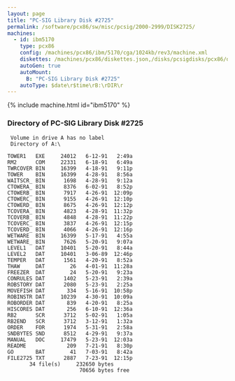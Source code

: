 ```yaml
---
layout: page
title: "PC-SIG Library Disk #2725"
permalink: /software/pcx86/sw/misc/pcsig/2000-2999/DISK2725/
machines:
  - id: ibm5170
    type: pcx86
    config: /machines/pcx86/ibm/5170/cga/1024kb/rev3/machine.xml
    diskettes: /machines/pcx86/diskettes.json,/disks/pcsigdisks/pcx86/diskettes.json
    autoGen: true
    autoMount:
      B: "PC-SIG Library Disk #2725"
    autoType: $date\r$time\rB:\rDIR\r
---
```


{% include machine.html id="ibm5170" %}

### Directory of PC-SIG Library Disk #2725

     Volume in drive A has no label
     Directory of A:\

    TOWER1   EXE     24012   6-12-91   2:49a
    RM2      COM     22331   6-18-91   6:49a
    TWRCOVER BIN     16399   4-18-91   9:11p
    TOWER    BIN     16399   4-28-91   8:56a
    WAITSCR_ BIN      1698   4-28-91   9:12a
    CTOWERA_ BIN      8376   6-02-91   8:52p
    CTOWERB_ BIN      7917   4-26-91  12:09p
    CTOWERC_ BIN      9155   4-26-91  12:10p
    CTOWERD_ BIN      8675   4-26-91  12:12p
    TCOVERA_ BIN      4823   4-28-91  11:32p
    TCOVERB_ BIN      4848   4-28-91  11:22p
    TCOVERC_ BIN      3837   4-26-91  12:15p
    TCOVERD_ BIN      4066   4-26-91  12:16p
    WETWARE  BIN     16399   5-17-91   4:55a
    WETWARE_ BIN      7626   5-20-91   9:07a
    LEVEL1   DAT     10401   5-20-91   8:44a
    LEVEL2   DAT     10401   3-06-89  12:46p
    TEMPER   DAT      1561   4-20-91   8:52a
    THAW     DAT        26   4-01-91  11:28a
    FREEZER  DAT        24   5-20-91   9:23a
    CONRULES DAT      1402   5-23-91   2:39a
    ROBSTORY DAT      2080   5-23-91   2:25a
    MOVEFISH DAT       334   5-16-91  10:58p
    ROBINSTR DAT     10239   4-30-91  10:09a
    ROBORDER DAT       839   4-20-91   8:25a
    HISCORES DAT       256   6-10-91  12:36a
    RB2      SCR      3712   5-02-91   1:05a
    RB2END   SCR      3712   3-12-91   1:32a
    ORDER    FOR      1974   5-31-91   2:58a
    SNDBYTES SND      8512   4-29-91   9:37a
    MANUAL   DOC     17479   5-23-91  12:03a
    README             209   7-21-91   8:30p
    GO       BAT        41   7-03-91   8:42a
    FILE2725 TXT      2887   7-23-91  12:15p
           34 file(s)     232650 bytes
                           70656 bytes free
